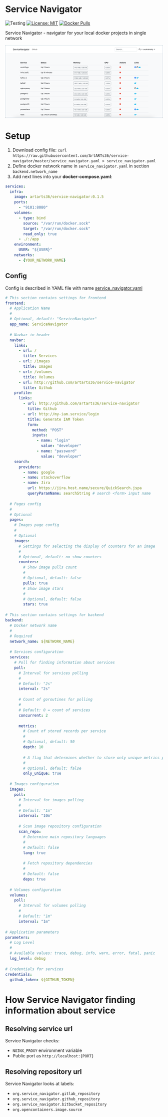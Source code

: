 # Service Navigator

![Testing](https://github.com/ArtARTs36/service-navigator/workflows/Testing/badge.svg?branch=master)
[![License: MIT](https://img.shields.io/badge/License-MIT-yellow.svg)](https://opensource.org/licenses/MIT)
[![Docker Pulls](https://img.shields.io/docker/pulls/artarts36/service-navigator)](https://hub.docker.com/r/artarts36/service-navigator)

Service Navigator - navigator for your local docker projects in single network

![](./docs/preview.png)

# Setup

1. Download config file: `curl https://raw.githubusercontent.com/ArtARTs36/service-navigator/master/service_navigator.yaml > service_navigator.yaml`
2. Define docker network name in `service_navigator.yaml` in section `backend.network_name`
3. Add next lines into your **docker-compose.yaml**:
```yaml
services:
  infra:
    image: artarts36/service-navigator:0.1.5
    ports:
      - "9101:8080"
    volumes:
      - type: bind
        source: "/var/run/docker.sock"
        target: "/var/run/docker.sock"
        read_only: true
      - ./:/app
    environment:
      USER: "${USER}"
    networks:
      - {YOUR_NETWORK_NAME}
```

## Config

Config is described in YAML file with name [service_navigator.yaml](./service_navigator.yaml)

```yaml
# This section contains settings for frontend
frontend:
  # Application Name
  #
  # Optional, default: "ServiceNavigator"
  app_name: ServiceNavigator

  # Navbar in header
  navbar:
    links:
      - url: /
        title: Services
      - url: /images
        title: Images
      - url: /volumes
        title: Volumes
      - url: http://github.com/artarts36/service-navigator
        title: Github
    profile:
      links:
        - url: http://github.com/artarts36/service-navigator
          title: Github
        - url: http://my-iam.service/login
          title: Generate IAM Token
          form:
            method: "POST"
            inputs:
              - name: "login"
                value: "developer"
              - name: "password"
                value: "developer"
    search:
      providers:
        - name: google
        - name: stackoverflow
        - name: Jira
          url: https://jira.host.name/secure/QuickSearch.jspa
          queryParamName: searchString # search <form> input name

  # Pages config
  #
  # Optional
  pages:
    # Images page config
    #
    # Optional
    images:
      # Settings for selecting the display of counters for an image
      #
      # Optional, default: no show counters
      counters:
        # Show image pulls count
        #
        # Optional, default: false
        pulls: true
        # Show image stars
        #
        # Optional, default: false
        stars: true

# This section contains settings for backend
backend:
  # Docker network name
  #
  # Required
  network_name: ${NETWORK_NAME}

  # Services configuration
  services:
    # Poll for finding information about services
    poll:
      # Interval for services polling
      #
      # Default: "2s"
      interval: "2s"

      # Count of goroutines for polling
      #
      # Default: 0 = count of services
      concurrent: 2

      metrics:
        # Count of stored records per service
        #
        # Optional, default: 50
        depth: 10

        # A flag that determines whether to store only unique metrics per service
        #
        # Optional, default: false
        only_unique: true

  # Images configuration
  images:
    poll:
      # Interval for images polling
      #
      # Default: "1m"
      interval: "10m"

      # Scan image repository configuration
      scan_repo:
        # Determine main repository languages
        #
        # Default: false
        lang: true

        # Fetch repository dependencies
        #
        # Default: false
        deps: true

  # Volumes configuration
  volumes:
    poll:
      # Interval for volumes polling
      #
      # Default: "1m"
      interval: "1m"

# Application parameters
parameters:
  # Log Level
  #
  # Available values: trace, debug, info, warn, error, fatal, panic
  log_level: debug

# Credentials for services
credentials:
  github_token: ${GITHUB_TOKEN}
```

# How Service Navigator finding information about service

## Resolving service url

Service Navigator checks:
* `NGINX_PROXY` environment variable
* Public port as `http://localhost:{PORT}`

## Resolving repository url

Service Navigator looks at labels:
* `org.service_navigator.gitlab_repository`
* `org.service_navigator.github_repository`
* `org.service_navigator.bitbucket_repository`
* `org.opencontainers.image.source`
